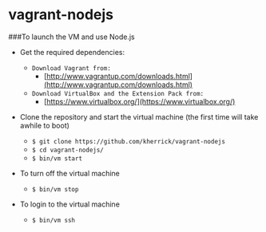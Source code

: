 vagrant-nodejs
================

###To launch the VM and use Node.js

* Get the required dependencies:
  * `Download Vagrant from:`
    * [http://www.vagrantup.com/downloads.html](http://www.vagrantup.com/downloads.html)
  * `Download VirtualBox and the Extension Pack from:`
    * [https://www.virtualbox.org/](https://www.virtualbox.org/)

* Clone the repository and start the virtual machine (the first time will take awhile to boot)
  * `$ git clone https://github.com/kherrick/vagrant-nodejs`
  * `$ cd vagrant-nodejs/`
  * `$ bin/vm start`

* To turn off the virtual machine
  * `$ bin/vm stop`

* To login to the virtual machine
  * `$ bin/vm ssh`
